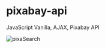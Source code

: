# pixabay-api
JavaScript Vanilla, AJAX, Pixabay API

![pixaSearch](https://user-images.githubusercontent.com/65631960/90373507-acebfc00-e07a-11ea-8aaa-ee8923b9df98.jpg)
